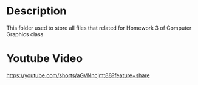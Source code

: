 # Description
This folder used to store all files that related for Homework 3 of Computer Graphics class

# Youtube Video
https://youtube.com/shorts/aGVNncjmt88?feature=share